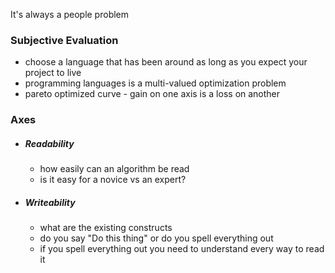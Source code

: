 It's always a people problem

### Subjective Evaluation
* choose a language that has been around as long as you expect your project to live
* programming languages is a multi-valued optimization problem
* pareto optimized curve - gain on one axis is a loss on another

### Axes
* ##### Readability
  * how easily can an algorithm be read
  * is it easy for a novice vs an expert?
* ##### Writeability
  * what are the existing constructs
  * do you say "Do this thing" or do you spell everything out
  * if you spell everything out you need to understand every way to read it
